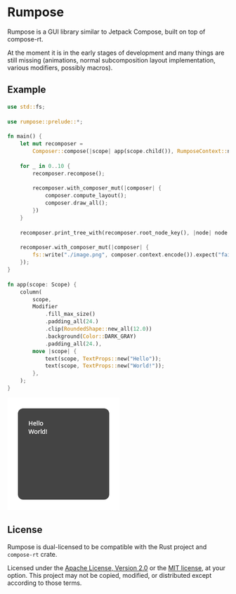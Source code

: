 # Rumpose

Rumpose is a GUI library similar to Jetpack Compose, built on top of compose-rt.

At the moment it is in the early stages of development and many things are still missing (animations, normal subcomposition layout implementation, various modifiers, possibly macros).

## Example

```rust
use std::fs;

use rumpose::prelude::*;

fn main() {
    let mut recomposer =
        Composer::compose(|scope| app(scope.child()), RumposeContext::new(256, 256));

    for _ in 0..10 {
        recomposer.recompose();

        recomposer.with_composer_mut(|composer| {
            composer.compute_layout();
            composer.draw_all();
        })
    }

    recomposer.print_tree_with(recomposer.root_node_key(), |node| node.unwrap().to_string());

    recomposer.with_composer_mut(|composer| {
        fs::write("./image.png", composer.context.encode()).expect("failed to write");
    });
}

fn app(scope: Scope) {
    column(
        scope,
        Modifier
            .fill_max_size()
            .padding_all(24.)
            .clip(RoundedShape::new_all(12.0))
            .background(Color::DARK_GRAY)
            .padding_all(24.),
        move |scope| {
            text(scope, TextProps::new("Hello"));
            text(scope, TextProps::new("World!"));
        },
    );
}
```

![Example Image](./assets/example.png)

## License

Rumpose is dual-licensed to be compatible with the Rust project and `compose-rt` crate.

Licensed under the [Apache License, Version 2.0](http://www.apache.org/licenses/LICENSE-2.0) or the [MIT license](http://opensource.org/licenses/MIT), at your option. This project may not be copied, modified, or distributed except according to those terms.

